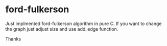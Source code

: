 # ford-fulkerson
Just implmented ford-fulkerson algorithm in pure C.
If you want to change the graph just adjust size and use add_edge function.

Thanks
